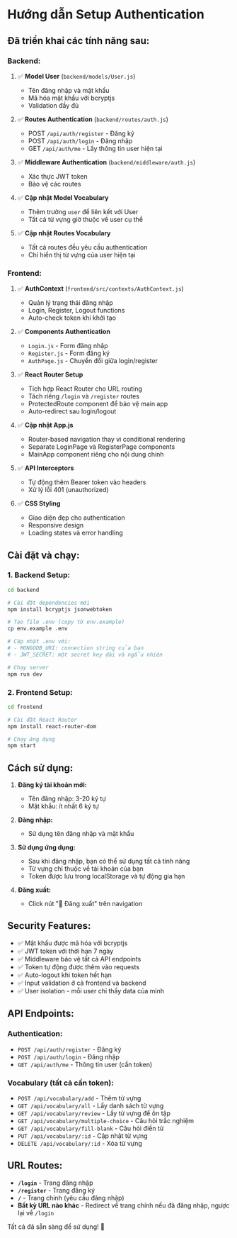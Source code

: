 # Hướng dẫn Setup Authentication

## Đã triển khai các tính năng sau:

### Backend:

1. ✅ **Model User** (`backend/models/User.js`)

   - Tên đăng nhập và mật khẩu
   - Mã hóa mật khẩu với bcryptjs
   - Validation đầy đủ

2. ✅ **Routes Authentication** (`backend/routes/auth.js`)

   - POST `/api/auth/register` - Đăng ký
   - POST `/api/auth/login` - Đăng nhập
   - GET `/api/auth/me` - Lấy thông tin user hiện tại

3. ✅ **Middleware Authentication** (`backend/middleware/auth.js`)

   - Xác thực JWT token
   - Bảo vệ các routes

4. ✅ **Cập nhật Model Vocabulary**

   - Thêm trường `user` để liên kết với User
   - Tất cả từ vựng giờ thuộc về user cụ thể

5. ✅ **Cập nhật Routes Vocabulary**
   - Tất cả routes đều yêu cầu authentication
   - Chỉ hiển thị từ vựng của user hiện tại

### Frontend:

1. ✅ **AuthContext** (`frontend/src/contexts/AuthContext.js`)

   - Quản lý trạng thái đăng nhập
   - Login, Register, Logout functions
   - Auto-check token khi khởi tạo

2. ✅ **Components Authentication**

   - `Login.js` - Form đăng nhập
   - `Register.js` - Form đăng ký
   - `AuthPage.js` - Chuyển đổi giữa login/register

3. ✅ **React Router Setup**

   - Tích hợp React Router cho URL routing
   - Tách riêng `/login` và `/register` routes
   - ProtectedRoute component để bảo vệ main app
   - Auto-redirect sau login/logout

4. ✅ **Cập nhật App.js**

   - Router-based navigation thay vì conditional rendering
   - Separate LoginPage và RegisterPage components
   - MainApp component riêng cho nội dung chính

5. ✅ **API Interceptors**

   - Tự động thêm Bearer token vào headers
   - Xử lý lỗi 401 (unauthorized)

6. ✅ **CSS Styling**
   - Giao diện đẹp cho authentication
   - Responsive design
   - Loading states và error handling

## Cài đặt và chạy:

### 1. Backend Setup:

```bash
cd backend

# Cài đặt dependencies mới
npm install bcryptjs jsonwebtoken

# Tạo file .env (copy từ env.example)
cp env.example .env

# Cập nhật .env với:
# - MONGODB_URI: connection string của bạn
# - JWT_SECRET: một secret key dài và ngẫu nhiên

# Chạy server
npm run dev
```

### 2. Frontend Setup:

```bash
cd frontend

# Cài đặt React Router
npm install react-router-dom

# Chạy ứng dụng
npm start
```

## Cách sử dụng:

1. **Đăng ký tài khoản mới:**

   - Tên đăng nhập: 3-20 ký tự
   - Mật khẩu: ít nhất 6 ký tự

2. **Đăng nhập:**

   - Sử dụng tên đăng nhập và mật khẩu

3. **Sử dụng ứng dụng:**

   - Sau khi đăng nhập, bạn có thể sử dụng tất cả tính năng
   - Từ vựng chỉ thuộc về tài khoản của bạn
   - Token được lưu trong localStorage và tự động gia hạn

4. **Đăng xuất:**
   - Click nút "🚪 Đăng xuất" trên navigation

## Security Features:

- ✅ Mật khẩu được mã hóa với bcryptjs
- ✅ JWT token với thời hạn 7 ngày
- ✅ Middleware bảo vệ tất cả API endpoints
- ✅ Token tự động được thêm vào requests
- ✅ Auto-logout khi token hết hạn
- ✅ Input validation ở cả frontend và backend
- ✅ User isolation - mỗi user chỉ thấy data của mình

## API Endpoints:

### Authentication:

- `POST /api/auth/register` - Đăng ký
- `POST /api/auth/login` - Đăng nhập
- `GET /api/auth/me` - Thông tin user (cần token)

### Vocabulary (tất cả cần token):

- `POST /api/vocabulary/add` - Thêm từ vựng
- `GET /api/vocabulary/all` - Lấy danh sách từ vựng
- `GET /api/vocabulary/review` - Lấy từ vựng để ôn tập
- `GET /api/vocabulary/multiple-choice` - Câu hỏi trắc nghiệm
- `GET /api/vocabulary/fill-blank` - Câu hỏi điền từ
- `PUT /api/vocabulary/:id` - Cập nhật từ vựng
- `DELETE /api/vocabulary/:id` - Xóa từ vựng

## URL Routes:

- **`/login`** - Trang đăng nhập
- **`/register`** - Trang đăng ký
- **`/`** - Trang chính (yêu cầu đăng nhập)
- **Bất kỳ URL nào khác** - Redirect về trang chính nếu đã đăng nhập, ngược lại về `/login`

Tất cả đã sẵn sàng để sử dụng! 🎉
